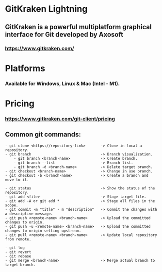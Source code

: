 # GitKraken Lightning

##  GitKraken is a powerful multiplatform graphical interface for Git developed by Axosoft

### https://www.gitkraken.com/

# Platforms
### Available for Windows, Linux & Mac (Intel - M1).

# Pricing

### https://www.gitkraken.com/git-client/pricing

## Common git commands:

    - git clone <https://repository-link>       -> Clone in local a repository.
    - git branch                                -> Branch visualization.
        - git branch <branch-name>              -> Create branch.
        - git branch --list                     -> Branch list.
        - git branch -d <branch-name>           -> Delete target branch.
    - git checkout <branch-name>                -> Change in use branch.
    - git checkout -b <branch-name>             -> Create a branch and move to it.

    - git status                                -> Show the status of the repository.
    - git add <file>                            -> Stage target file.
    - git add -A or git add *                   -> Stage all files in the scope.
    - git commit -m "title" - m "description"   -> Commit the changes with a descriptive message.
    - git push <remote-name> <branch-name>      -> Upload the committed changes to origin.
    - git push -u <remote-name> <branch-name>   -> Upload the committed changes to origin setting upstream.
    - git pull <remote-name> <branch-name>      -> Update local repository from remote.

    - git log
    - git revert
    - git rebase
    - git merge <branch-name>                   -> Merge actual branch to target branch.
